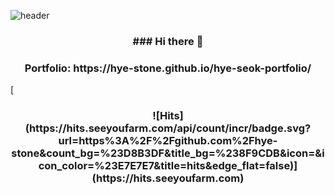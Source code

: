 ![header](https://capsule-render.vercel.app/api?type=waving&color=auto&height=250&section=header&text=Hye-Seok%20Kang&fontSize=60)
<h3 align="center">### Hi there 👋</h3>
<h3 align="center">Portfolio: https://hye-stone.github.io/hye-seok-portfolio/</h3>

[
<h3 align="center">![Hits](https://hits.seeyoufarm.com/api/count/incr/badge.svg?url=https%3A%2F%2Fgithub.com%2Fhye-stone&count_bg=%23D8B3DF&title_bg=%238F9CDB&icon=&icon_color=%23E7E7E7&title=hits&edge_flat=false)](https://hits.seeyoufarm.com)</h3>
<!--
**hye-stone/hye-stone** is a ✨ _special_ ✨ repository because its `README.md` (this file) appears on your GitHub profile.

Here are some ideas to get you started:

- 🔭 I’m currently working on ...
- 🌱 I’m currently learning ...
- 👯 I’m looking to collaborate on ...
- 🤔 I’m looking for help with ...
- 💬 Ask me about ...
- 📫 How to reach me: ...
- 😄 Pronouns: ...
- ⚡ Fun fact: ...
-->
